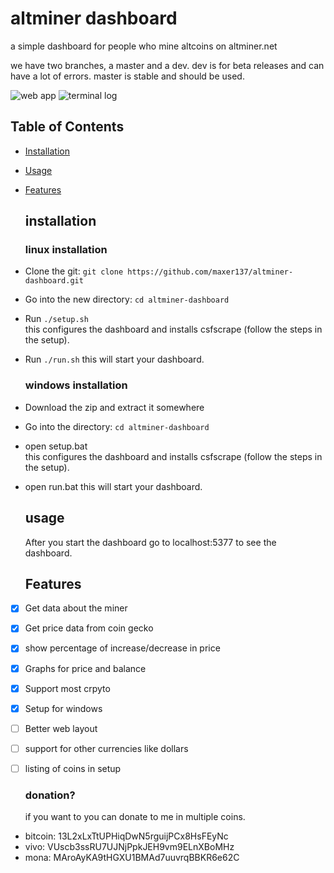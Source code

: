 # altminer dashboard

a simple dashboard for people who mine altcoins on altminer.net

we have two branches, a master and a dev. dev is for beta releases and can have a lot of errors. master is stable and should be used.

![web app](https://i.imgur.com/Mf7qdgj.png) ![terminal log](https://i.imgur.com/er2qIHm.png)

## Table of Contents

- [Installation](#installation)
- [Usage](#usage)
- [Features](#features)

  ## installation

  ### linux installation

- Clone the git: `git clone https://github.com/maxer137/altminer-dashboard.git`
- Go into the new directory: `cd altminer-dashboard`
- Run `./setup.sh`<br>
  this configures the dashboard and installs csfscrape (follow the steps in the setup).
- Run `./run.sh` this will start your dashboard.

  ### windows installation
- Download the zip and extract it somewhere
- Go into the directory: `cd altminer-dashboard`
- open setup.bat <br>
  this configures the dashboard and installs csfscrape (follow the steps in the setup).
- open run.bat this will start your dashboard.
  ## usage

   After you start the dashboard go to localhost:5377 to see the dashboard.

  ## Features

- [x] Get data about the miner
- [x] Get price data from coin gecko
- [x] show percentage of increase/decrease in price
- [x] Graphs for price and balance
- [x] Support most crpyto
- [x] Setup for windows
- [ ] Better web layout
- [ ] support for other currencies like dollars
- [ ] listing of coins in setup

  ### donation?

   if you want to you can donate to me in multiple coins.
- bitcoin: 13L2xLxTtUPHiqDwN5rguijPCx8HsFEyNc
- vivo: VUscb3ssRU7UJNjPpkJEH9vm9ELnXBoMHz
- mona: MAroAyKA9tHGXU1BMAd7uuvrqBBKR6e62C

